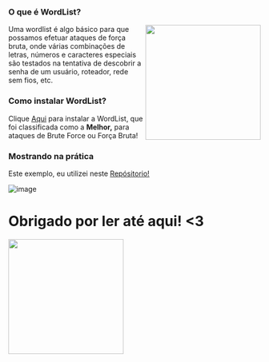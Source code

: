 ### O que é WordList? 
<img align='right' src="https://i.pinimg.com/originals/d6/05/32/d60532a08c1cf212f04c7bdf05bdeb90.gif" width="230">
Uma wordlist é algo básico para que possamos efetuar ataques de força bruta, onde várias combinações de letras, números e caracteres especiais 
são testados na tentativa de descobrir a senha de um usuário, roteador, rede sem fios, etc.

### Como instalar WordList?
Clique [Aqui](https://github.com/brannondorsey/naive-hashcat/releases/download/data/rockyou.txt) para instalar a WordList, que foi classificada como a **Melhor,**  para ataques de Brute Force ou Força Bruta!

### Mostrando na prática
Este exemplo, eu utilizei neste [Repósitorio!](https://github.com/Caio-bitLins/Security-Blue-Team-Desafios)

![image](https://github.com/user-attachments/assets/19631397-e949-4792-ad33-55c166230924)

# Obrigado por ler até aqui! <3
<img src="https://media.tenor.com/qVKlQMB2DpsAAAAM/hacker-hacking.gif" width="230"></h2>

